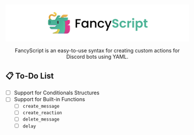 <!-- markdownlint-disable -->
<div align="center">
  <picture>
    <source srcset="/assets/images/Dark.png" media="(prefers-color-scheme: dark)">
    <img src="/assets/images/Light.png">
  </picture>

  <p>FancyScript is an easy-to-use syntax for creating custom actions for Discord bots using YAML.</p>
</div>
<!-- markdownlint-restore -->

## 📋 To-Do List

- [ ] Support for Conditionals Structures
- [ ] Support for Built-in Functions
  - [ ] `create_message`
  - [ ] `create_reaction`
  - [ ] `delete_message`
  - [ ] `delay`
